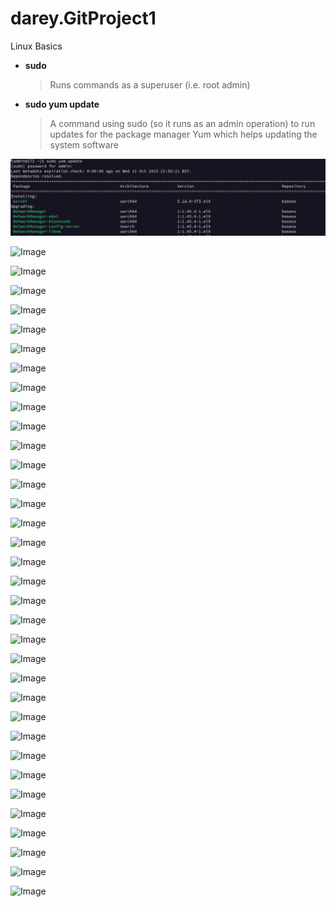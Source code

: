 # darey.GitProject1
Linux Basics

- **sudo**
  > Runs commands as a superuser (i.e. root admin)

- **sudo yum update**
  > A command using sudo (so it runs as an admin operation) to run updates for the package manager Yum which helps updating the system software

![Image](Images/Screenshot%202023-10-11%20at%2022.04.40.png)


![Image]([Images/Screenshot%2023-10-11%at%22.09.54.png](https://github.com/naqeebghazi/darey.GitProject1/blob/main/Images/Screenshot%202023-10-11%20at%2022.09.54.png))


![Image](Images/Screenshot%2023-10-11%at%22.21.55.png)


![Image](Images/Screenshot%2023-10-11%at%22.22.35.png)


![Image](Images/Screenshot%2023-10-11%at%22.23.41.png)


![Image](Images/Screenshot%2023-10-11%at%22.24.27.png)


![Image](Images/Screenshot%2023-10-11%at%22.24.49.png)


![Image](Images/Screenshot%2023-10-11%at%22.26.34.png)


![Image](Images/Screenshot%2023-10-11%at%22.32.57.png)


![Image](Images/Screenshot%2023-10-11%at%22.34.52.png)


![Image](Images/Screenshot%2023-10-11%at%22.35.20.png)


![Image](Images/Screenshot%2023-10-11%at%22.37.20.png)


![Image](Images/Screenshot%2023-10-11%at%22.41.35.png)


![Image](Images/Screenshot%2023-10-11%at%23.02.30.png)


![Image](Images/Screenshot%2023-10-11%at%23.06.24.png)


![Image](Images/Screenshot%2023-10-11%at%23.09.05.png)


![Image](Images/Screenshot%2023-10-11%at%23.17.21.png)


![Image](Images/Screenshot%2023-10-11%at%23.18.13.png)


![Image](Images/Screenshot%2023-10-11%at%23.19.44.png)


![Image](Images/Screenshot%2023-10-11%at%23.37.32.png)


![Image](Images/Screenshot%2023-10-11%at%23.38.14.png)


![Image](Images/Screenshot%2023-10-11%at%23.38.23.png)


![Image](Images/Screenshot%2023-10-11%at%23.38.45.png)


![Image](Images/Screenshot%2023-10-11%at%23.39.12.png)


![Image](Images/Screenshot%2023-10-11%at%23.39.21.png)


![Image](Images/Screenshot%2023-10-11%at%23.39.40.png)


![Image](Images/Screenshot%2023-10-11%at%23.41.10.png)


![Image](Images/Screenshot%2023-10-11%at%23.41.18.png)


![Image](Images/Screenshot%2023-10-11%at%23.43.04.png)


![Image](Images/Screenshot%2023-10-11%at%23.43.17.png)


![Image](Images/Screenshot%2023-10-11%at%23.50.23.png)


![Image](Images/Screenshot%2023-10-11%at%23.51.42.png)


![Image](Images/Screenshot%2023-10-11%at%23.52.01.png)


![Image](Images/Screenshot%2023-10-12%at%00.16.07.png)


![Image](Images/Screenshot%2023-10-12%at%00.16.35.png)

